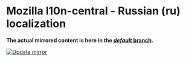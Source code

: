 # Mozilla l10n-central - Russian (ru) localization

**The actual mirrored content is here in the [_default_ branch](https://github.com/censorship-no/l10n-mozilla-central-ru/tree/default).**

[![Update mirror](https://github.com/censorship-no/l10n-mozilla-central-ru/actions/workflows/update-mirror.yml/badge.svg?branch=automation)](https://github.com/censorship-no/l10n-mozilla-central-ru/actions/workflows/update-mirror.yml)
